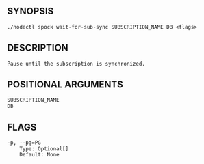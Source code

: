 ## SYNOPSIS
    ./nodectl spock wait-for-sub-sync SUBSCRIPTION_NAME DB <flags>
 
## DESCRIPTION
    Pause until the subscription is synchronized.
 
## POSITIONAL ARGUMENTS
    SUBSCRIPTION_NAME
    DB
 
## FLAGS
    -p, --pg=PG
        Type: Optional[]
        Default: None

